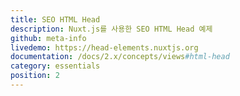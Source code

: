 ```yaml
---
title: SEO HTML Head
description: Nuxt.js를 사용한 SEO HTML Head 예제
github: meta-info
livedemo: https://head-elements.nuxtjs.org
documentation: /docs/2.x/concepts/views#html-head
category: essentials
position: 2
---
```

